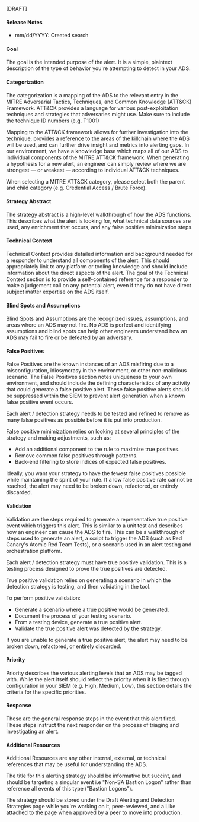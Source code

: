 [DRAFT]

#### Release Notes
- mm/dd/YYYY: Created search

#### Goal
The goal is the intended purpose of the alert. It is a simple, plaintext description of the type of behavior you're attempting to detect in your ADS.

#### Categorization
The categorization is a mapping of the ADS to the relevant entry in the MITRE Adversarial Tactics, Techniques, and Common Knowledge (ATT&CK) Framework. ATT&CK provides a language for various post-exploitation techniques and strategies that adversaries might use. Make sure to include the technique ID numbers (e.g. T1001)

Mapping to the ATT&CK framework allows for further investigation into the technique, provides a reference to the areas of the killchain where the ADS will be used, and can further drive insight and metrics into alerting gaps. In our environment, we have a knowledge base which maps all of our ADS to individual components of the MITRE ATT&CK framework. When generating a hypothesis for a new alert, an engineer can simply review where we are strongest — or weakest — according to individual ATT&CK techniques.

When selecting a MITRE ATT&CK category, please select both the parent and child category (e.g. Credential Access / Brute Force). 

#### Strategy Abstract
The strategy abstract is a high-level walkthrough of how the ADS functions. This describes what the alert is looking for, what technical data sources are used, any enrichment that occurs, and any false positive minimization steps.

#### Technical Context
Technical Context provides detailed information and background needed for a responder to understand all components of the alert. This should appropriately link to any platform or tooling knowledge and should include information about the direct aspects of the alert. The goal of the Technical Context section is to provide a self-contained reference for a responder to make a judgement call on any potential alert, even if they do not have direct subject matter expertise on the ADS itself.

#### Blind Spots and Assumptions
Blind Spots and Assumptions are the recognized issues, assumptions, and areas where an ADS may not fire. No ADS is perfect and identifying assumptions and blind spots can help other engineers understand how an ADS may fail to fire or be defeated by an adversary.

#### False Positives
False Positives are the known instances of an ADS misfiring due to a misconfiguration, idiosyncrasy in the environment, or other non-malicious scenario. The False Positives section notes uniqueness to your own environment, and should include the defining characteristics of any activity that could generate a false positive alert. These false positive alerts should be suppressed within the SIEM to prevent alert generation when a known false positive event occurs.

Each alert / detection strategy needs to be tested and refined to remove as many false positives as possible before it is put into production.

False positive minimization relies on looking at several principles of the strategy and making adjustments, such as:

* Add an additional component to the rule to maximize true positives.
* Remove common false positives through patterns.
* Back-end filtering to store indices of expected false positives.

Ideally, you want your strategy to have the fewest false positives possible while maintaining the spirit of your rule. If a low false positive rate cannot be reached, the alert may need to be broken down, refactored, or entirely discarded.

#### Validation
Validation are the steps required to generate a representative true positive event which triggers this alert. This is similar to a unit test and describes how an engineer can cause the ADS to fire. This can be a walkthrough of steps used to generate an alert, a script to trigger the ADS (such as Red Canary's Atomic Red Team Tests), or a scenario used in an alert testing and orchestration platform.

Each alert / detection strategy must have true positive validation. This is a testing process designed to prove the true positives are detected.

True positive validation relies on generating a scenario in which the detection strategy is testing, and then validating in the tool.

To perform positive validation:

* Generate a scenario where a true positive would be generated.
* Document the process of your testing scenario.
* From a testing device, generate a true positive alert.
* Validate the true positive alert was detected by the strategy.

If you are unable to generate a true positive alert, the alert may need to be broken down, refactored, or entirely discarded.

#### Priority
Priority describes the various alerting levels that an ADS may be tagged with. While the alert itself should reflect the priority when it is fired through configuration in your SIEM (e.g. High, Medium, Low), this section details the criteria for the specific priorities.

#### Response
These are the general response steps in the event that this alert fired. These steps instruct the next responder on the process of triaging and investigating an alert.

#### Additional Resources
Additional Resources are any other internal, external, or technical references that may be useful for understanding the ADS.

The title for this alerting strategy should be informative but succint, and should be targeting a singular event i.e "Non-SA Bastion Logon" rather than reference all events of this type ("Bastion Logons").

The strategy should be stored under the Draft Alerting and Detection Strategies page while you're working on it, peer-reviewed, and a Like attached to the page when approved by a peer to move into production. 